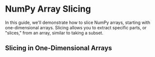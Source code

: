 # NumPy Array Slicing

In this guide, we'll demonstrate how to slice NumPy arrays, starting with one-dimensional arrays. Slicing allows you to extract specific parts, or "slices," from an array, similar to taking a subset.

## Slicing in One-Dimensional Arrays
